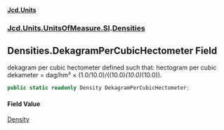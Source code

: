 #### [Jcd.Units](index.md 'index')
### [Jcd.Units.UnitsOfMeasure.SI](Jcd.Units.UnitsOfMeasure.SI.md 'Jcd.Units.UnitsOfMeasure.SI').[Densities](Densities.md 'Jcd.Units.UnitsOfMeasure.SI.Densities')

## Densities.DekagramPerCubicHectometer Field

dekagram per cubic hectometer defined such that: hectogram per cubic dekameter = dag/hm³ ×
(1.0/10.0)/((10.0)*(10.0)*(10.0)).

```csharp
public static readonly Density DekagramPerCubicHectometer;
```

#### Field Value
[Density](Density.md 'Jcd.Units.UnitTypes.Density')